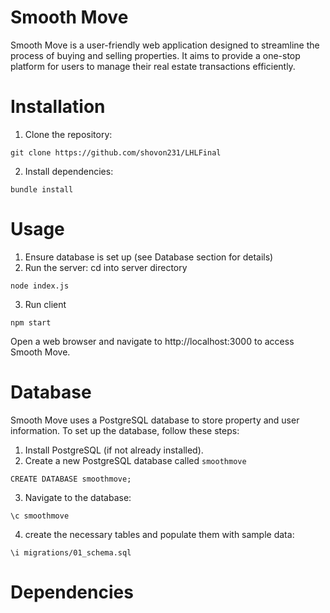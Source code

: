 # Smooth Move

Smooth Move is a user-friendly web application designed to streamline the process of buying and selling properties. It aims to provide a one-stop platform for users to manage their real estate transactions efficiently.

# Installation

1. Clone the repository:

```
git clone https://github.com/shovon231/LHLFinal
```
2. Install dependencies:
```
bundle install
```

# Usage
1. Ensure database is set up (see Database section for details)
2. Run the server:
cd into server directory
```
node index.js
```
3. Run client
```
npm start
```
Open a web browser and navigate to http://localhost:3000 to access Smooth Move.


# Database
Smooth Move uses a PostgreSQL database to store property and user information. To set up the database, follow these steps:
1. Install PostgreSQL (if not already installed).
2. Create a new PostgreSQL database called `smoothmove`
```
CREATE DATABASE smoothmove;
```
3. Navigate to the database:
```
\c smoothmove
```
4. create the necessary tables and populate them with sample data:
```
\i migrations/01_schema.sql
```

# Dependencies

